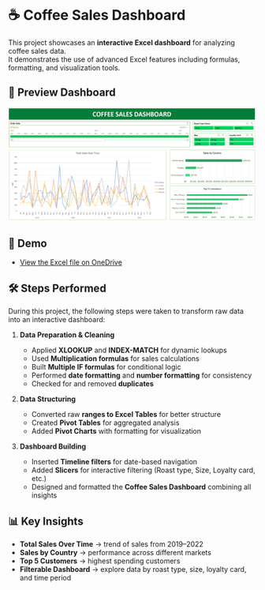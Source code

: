 # ☕ Coffee Sales Dashboard

This project showcases an **interactive Excel dashboard** for analyzing coffee sales data.  
It demonstrates the use of advanced Excel features including formulas, formatting, and visualization tools.

## 📸 Preview Dashboard
![Coffee Sales Dashboard](preview.png)

## 🚀 Demo
- [View the Excel file on OneDrive](https://1drv.ms/x/c/f108fa9e0dfd42e4/EYwgdoJIFf1Nguyxc9HBAtQBd6oE2My5SlpGoHknyfcgzQ?e=CDAc9T)  

## 🛠️ Steps Performed
During this project, the following steps were taken to transform raw data into an interactive dashboard:

1. **Data Preparation & Cleaning**
   - Applied **XLOOKUP** and **INDEX-MATCH** for dynamic lookups
   - Used **Multiplication formulas** for sales calculations
   - Built **Multiple IF formulas** for conditional logic
   - Performed **date formatting** and **number formatting** for consistency
   - Checked for and removed **duplicates**

2. **Data Structuring**
   - Converted raw **ranges to Excel Tables** for better structure
   - Created **Pivot Tables** for aggregated analysis
   - Added **Pivot Charts** with formatting for visualization

3. **Dashboard Building**
   - Inserted **Timeline filters** for date-based navigation
   - Added **Slicers** for interactive filtering (Roast type, Size, Loyalty card, etc.)
   - Designed and formatted the **Coffee Sales Dashboard** combining all insights

## 📊 Key Insights
- **Total Sales Over Time** → trend of sales from 2019–2022  
- **Sales by Country** → performance across different markets  
- **Top 5 Customers** → highest spending customers  
- **Filterable Dashboard** → explore data by roast type, size, loyalty card, and time period  
